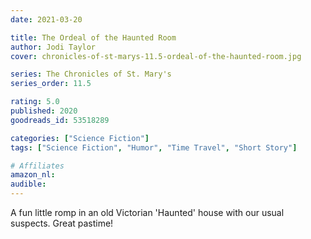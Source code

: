 ```yaml
---
date: 2021-03-20

title: The Ordeal of the Haunted Room
author: Jodi Taylor
cover: chronicles-of-st-marys-11.5-ordeal-of-the-haunted-room.jpg

series: The Chronicles of St. Mary's
series_order: 11.5

rating: 5.0
published: 2020
goodreads_id: 53518289

categories: ["Science Fiction"]
tags: ["Science Fiction", "Humor", "Time Travel", "Short Story"]

# Affiliates
amazon_nl: 
audible: 
---
```


A fun little romp in an old Victorian 'Haunted' house with our usual suspects. Great pastime!
